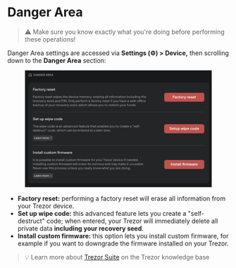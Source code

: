 # Danger Area

> ⚠️ Make sure you know exactly what you're doing before performing these operations!

Danger Area settings are accessed via **Settings (⚙️) > Device,** then scrolling down to the **Danger Area** section:

<figure><img src="../../../.gitbook/assets/Wipe_Code_setup.png" alt=""><figcaption></figcaption></figure>

* **Factory reset:** performing a factory reset will erase all information from your Trezor device.
* **Set up wipe code:** this advanced feature lets you create a "self-destruct" code; when entered, your Trezor will immediately delete all private data **including your recovery seed**.
* **Install custom firmware:** this option lets you install custom firmware, for example if you want to downgrade the firmware installed on your Trezor.

> 💡 Learn more about [Trezor Suite](https://trezor.io/learn/a/trezor-suite-app-settings) on the Trezor knowledge base

